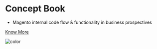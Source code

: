 # Concept Book
- Magento internal code flow & functionality in business prospectives

[Know More](#app)

![color](#)